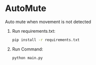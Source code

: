 # AutoMute
 Auto mute when movement is not detected
 
 1. Run requirements.txt:
    ```bash
    pip install -r requirements.txt
    ```
    
 2. Run Command:
    ```bash
    python main.py
    ```
